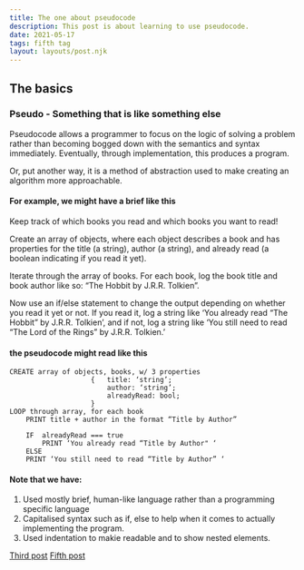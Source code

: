 ```yaml
---
title: The one about pseudocode
description: This post is about learning to use pseudocode.
date: 2021-05-17
tags: fifth tag
layout: layouts/post.njk
---
```


## The basics

### Pseudo - Something that is like something else

Pseudocode allows a programmer to focus on the logic of solving a problem rather than becoming bogged down with the semantics and syntax immediately. Eventually, through implementation, this produces a program.

Or, put another way, it is a method of abstraction used to make creating an algorithm more approachable.

#### For example, we might have a brief like this
Keep track of which books you read and which books you want to read!

Create an array of objects, where each object describes a book and has properties for the title (a string), author (a string), and already read (a boolean indicating if you read it yet).

Iterate through the array of books. For each book, log the book title and book author like so: “The Hobbit by J.R.R. Tolkien”.

Now use an if/else statement to change the output depending on whether you read it yet or not. If you read it, log a string like ‘You already read “The Hobbit” by J.R.R. Tolkien’, and if not, log a string like ‘You still need to read “The Lord of the Rings” by J.R.R. Tolkien.’

#### the pseudocode might read like this
```
CREATE array of objects, books, w/ 3 properties
					{	title: ‘string’;
						author: ‘string’;
						alreadyRead: bool;
					}
LOOP through array, for each book
	PRINT title + author in the format “Title by Author”
	
	IF	alreadyRead === true
		PRINT ‘You already read “Title by Author" ‘
	ELSE 	
    PRINT ‘You still need to read “Title by Author” ‘ 
```


#### Note that we have:
1. Used mostly brief, human-like language rather than a programming specific language
1. Capitalised syntax such as if, else to help when it comes to actually implementing the program.
1. Used indentation to makie readable and to show nested elements.

   
<a href="{{ '/posts/thirdpost/' | url }}">Third post</a>
<a href="{{ '/posts/fifthpost/' | url }}">Fifth post</a>

